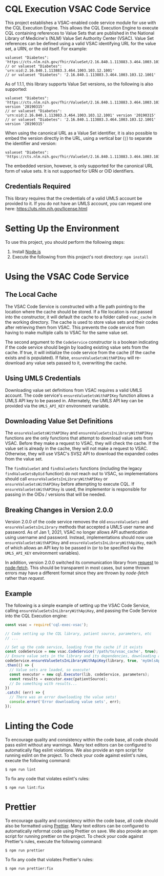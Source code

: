 # CQL Execution VSAC Code Service

This project establishes a VSAC-enabled code service module for use with the CQL Execution Engine.  This allows the
CQL Execution Engine to execute CQL containing references to Value Sets that are published in the National Library of
Medicine's (NLM) Value Set Authority Center (VSAC).  Value Set references can be defined using a valid VSAC
identifying URL for the value set, a URN, or the oid itself.  For example:

```
valueset "Diabetes": 'https://cts.nlm.nih.gov/fhir/ValueSet/2.16.840.1.113883.3.464.1003.103.12.1001'
// or valueset "Diabetes": 'urn:oid:2.16.840.1.113883.3.464.1003.103.12.1001'
// or valueset "Diabetes": '2.16.840.1.113883.3.464.1003.103.12.1001'
```

As of 1.1.1, this library supports Value Set versions, so the following is also supported:

```
valueset "Diabetes": 'https://cts.nlm.nih.gov/fhir/ValueSet/2.16.840.1.113883.3.464.1003.103.12.1001' version '20190315'
// or valueset "Diabetes": 'urn:oid:2.16.840.1.113883.3.464.1003.103.12.1001' version '20190315'
// or valueset "Diabetes": '2.16.840.1.113883.3.464.1003.103.12.1001' version '20190315'
```

When using the canonical URL as a Value Set identifier, it is also possible to embed the version directly in the URL,
using a vertical bar (`|`) to separate the identifier and version:

```
valueset "Diabetes": 'https://cts.nlm.nih.gov/fhir/ValueSet/2.16.840.1.113883.3.464.1003.103.12.1001|20190315'
```

The embedded version, however, is only supported for the canonical URL form of value sets.  It is not supported for URN
or OID identifiers.

## Credentials Required

This library requires that the credentials of a valid UMLS account be provided to it.  If you do not have an UMLS
account, you can request one here: https://uts.nlm.nih.gov/license.html

# Setting Up the Environment

To use this project, you should perform the following steps:

1. Install [Node.js](https://nodejs.org/en/download/)
2. Execute the following from this project's root directory: `npm install`

# Using the VSAC Code Service

## The Local Cache

The VSAC Code Service is constructed with a file path pointing to the location where the cache should be stored.  If
a file location is not passed into the constructor, it will default the cache to a folder called `vsac_cache` in the
working directory.  The cache is used to store value sets and their codes after retrieving them from VSAC.  This
prevents the code service from having to make multiple calls to VSAC for the same value set.

The second argument to the `CodeService` constructor is a boolean indicating if the code service should begin by
loading existing value sets from the cache.  If true, it will initialize the code service from the cache (if the
cache exists and is populated).  If false, `ensureValueSetsWithAPIKey` will re-download any value sets passed to it,
overwriting the cache.

## Using UMLS Credentials

Downloading value set definitions from VSAC requires a valid UMLS account.  The code service's
`ensureValueSetsWithAPIKey` function allows a UMLS API key to be passed in.  Alternately, the UMLS API key can be
provided via the `UMLS_API_KEY` environment variable.

## Downloading Value Set Definitions

The `ensureValueSetsWithAPIKey` and `ensureValueSetsInLibraryWithAPIKey` functions are the only functions that attempt
to download value sets from VSAC.  Before they make a request to VSAC, they will check the cache.  If the value set is
already in the cache, they will not make a request to VSAC.  Otherwise, they will use VSAC's SVS2 API to download the
expanded codes from the value set.

The `findValueSet` and `findValueSets` functions (including the legacy `findValueSetsByOid` function) do not reach out
to VSAC, so implementations should call `ensureValueSetsInLibraryWithAPIKey` or `ensureValueSetsWithAPIKey` before
attempting to execute CQL.  If `ensureValueSetsWithAPIKey` is used, the implementor is responsible for passing in the
OIDs / versions that will be needed.

## Breaking Changes in Version 2.0.0

Version 2.0.0 of the code service removes the old `ensureValueSets` and `ensureValueSetsInLibrary` methods that
accepted a UMLS user name and password. As of Jan 1, 2021, VSAC no longer allows API authentication using username and
password. Instead, implementations should now use `ensureValueSetsWithAPIKey` and `ensureValueSetsInLibraryWithApiKey`,
each of which allows an API key to be passed in (or to be specified via the `UMLS_API_KEY` environment variables).

In addition, version 2.0.0 switched its communication library from [request](https://www.npmjs.com/package/request)
to [node-fetch](https://www.npmjs.com/package/node-fetch). This should be transparent in most cases, but some thrown
errors may have a different format since they are thrown by _node-fetch_ rather than _request_.

## Example

The following is a simple example of setting up the VSAC Code Service, calling `ensureValueSetsInLibraryWithApiKey`,
and passing the Code Service into the CQL Execution engine:

```js
const vsac = require('cql-exec-vsac');

// Code setting up the CQL library, patient source, parameters, etc
// ...

// Set up the code service, loading from the cache if it exists
const codeService = new vsac.CodeService('/path/to/vsac_cache', true);
// Ensure value sets in the library and its dependencies, downloading any missing value sets
codeService.ensureValueSetsInLibraryWithApiKey(library, true, 'myUmlsApiKey')
.then(() => {
  // Value sets are loaded, so execute!
  const executor = new cql.Executor(lib, codeService, parameters);
  const results = executor.exec(patientSource);
  // Do something with results...
})
.catch( (err) => {
  // There was an error downloading the value sets!
  console.error('Error downloading value sets', err);
});
```

# Linting the Code

To encourage quality and consistency within the code base, all code should pass eslint without any warnings.  Many text editors can be configured to automatically flag eslint violations.  We also provide an npm script for running eslint on the project.  To check your code against eslint's rules, execute the following command:
```
$ npm run lint
```

To fix any code that violates eslint's rules:
```
$ npm run lint:fix
```

# Prettier

To encourage quality and consistency within the code base, all code should also be formatted using [Prettier](https://prettier.io/).  Many text editors can be configured to automatically reformat code using Prettier on save.  We also provide an npm script for running prettier on the project.  To check your code against Prettier's rules, execute the following command:
```
$ npm run prettier
```

To fix any code that violates Prettier's rules:
```
$ npm run prettier:fix
```